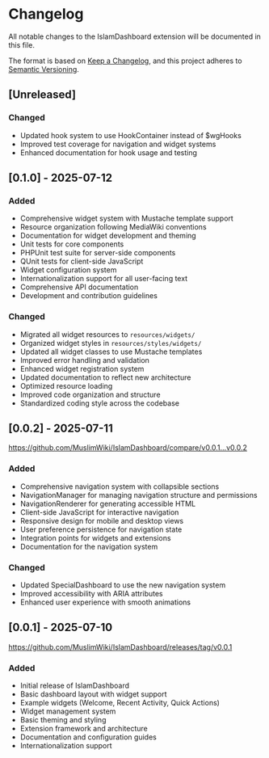 # Changelog

All notable changes to the IslamDashboard extension will be documented in this file.

The format is based on [Keep a Changelog](https://keepachangelog.com/en/1.0.0/),
and this project adheres to [Semantic Versioning](https://semver.org/spec/v2.0.0.html).

## [Unreleased]
### Changed
- Updated hook system to use HookContainer instead of $wgHooks
- Improved test coverage for navigation and widget systems
- Enhanced documentation for hook usage and testing

## [0.1.0] - 2025-07-12
### Added
- Comprehensive widget system with Mustache template support
- Resource organization following MediaWiki conventions
- Documentation for widget development and theming
- Unit tests for core components
- PHPUnit test suite for server-side components
- QUnit tests for client-side JavaScript
- Widget configuration system
- Internationalization support for all user-facing text
- Comprehensive API documentation
- Development and contribution guidelines

### Changed
- Migrated all widget resources to `resources/widgets/`
- Organized widget styles in `resources/styles/widgets/`
- Updated all widget classes to use Mustache templates
- Improved error handling and validation
- Enhanced widget registration system
- Updated documentation to reflect new architecture
- Optimized resource loading
- Improved code organization and structure
- Standardized coding style across the codebase

## [0.0.2] - 2025-07-11
https://github.com/MuslimWiki/IslamDashboard/compare/v0.0.1...v0.0.2
### Added
- Comprehensive navigation system with collapsible sections
- NavigationManager for managing navigation structure and permissions
- NavigationRenderer for generating accessible HTML
- Client-side JavaScript for interactive navigation
- Responsive design for mobile and desktop views
- User preference persistence for navigation state
- Integration points for widgets and extensions
- Documentation for the navigation system

### Changed
- Updated SpecialDashboard to use the new navigation system
- Improved accessibility with ARIA attributes
- Enhanced user experience with smooth animations

## [0.0.1] - 2025-07-10
https://github.com/MuslimWiki/IslamDashboard/releases/tag/v0.0.1
### Added
- Initial release of IslamDashboard
- Basic dashboard layout with widget support
- Example widgets (Welcome, Recent Activity, Quick Actions)
- Widget management system
- Basic theming and styling
- Extension framework and architecture
- Documentation and configuration guides
- Internationalization support

